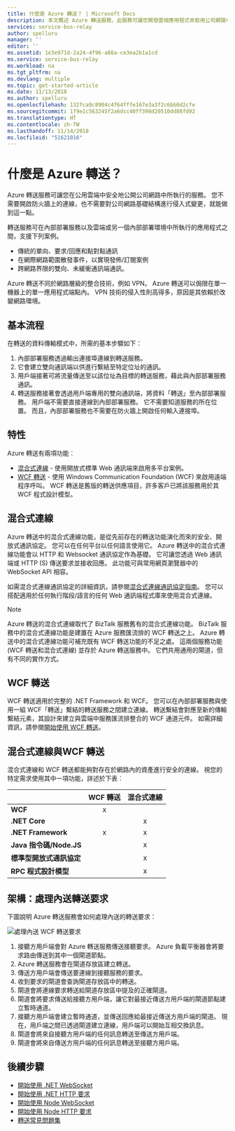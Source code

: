 ```yaml
---
title: 什麼是 Azure 轉送？ | Microsoft Docs
description: 本文概述 Azure 轉送服務，此服務可讓您開發雲端應用程式來取用公司網路中所執行的內部部署服務，而不需要開啟防火牆連線或對網路基礎結構進行侵入式變更。
services: service-bus-relay
author: spelluru
manager: ''
editor: ''
ms.assetid: 1e3e971d-2a24-4f96-a88a-ce3ea2b1a1cd
ms.service: service-bus-relay
ms.workload: na
ms.tgt_pltfrm: na
ms.devlang: multiple
ms.topic: get-started-article
ms.date: 11/13/2018
ms.author: spelluru
ms.openlocfilehash: 132fca9c8904c4f64fffe167e3a3f2c6bb0d2cfe
ms.sourcegitcommit: 1f9e1c563245f2a6dcc40ff398d20510dd88fd92
ms.translationtype: HT
ms.contentlocale: zh-TW
ms.lasthandoff: 11/14/2018
ms.locfileid: "51621016"
---
```

# <a name="what-is-azure-relay"></a>什麼是 Azure 轉送？
Azure 轉送服務可讓您在公用雲端中安全地公開公司網路中所執行的服務。 您不需要開啟防火牆上的連線，也不需要對公司網路基礎結構進行侵入式變更，就能做到這一點。 

轉送服務可在內部部署服務以及雲端或另一個內部部署環境中所執行的應用程式之間，支援下列案例。 

- 傳統的單向、要求/回應和點對點通訊 
- 在網際網路範圍散發事件，以實現發佈/訂閱案例 
- 跨網路界限的雙向、未緩衝通訊端通訊。

Azure 轉送不同於網路層級的整合技術，例如 VPN。 Azure 轉送可以侷限在單一機器上的單一應用程式端點內。 VPN 技術的侵入性則高得多，原因是其依賴於改變網路環境。 

## <a name="basic-flow"></a>基本流程
在轉送的資料傳輸模式中，所需的基本步驟如下：

1. 內部部署服務透過輸出連接埠連線到轉送服務。 
2. 它會建立雙向通訊端以供進行繫結至特定位址的通訊。 
3. 用戶端接著可將流量傳送至以該位址為目標的轉送服務，藉此與內部部署服務通訊。 
4. 轉送服務接著會透過用戶端專用的雙向通訊端，將資料「轉送」至內部部署服務。 用戶端不需要直接連線到內部部署服務。 它不需要知道服務的所在位置。 而且，內部部署服務也不需要在防火牆上開啟任何輸入連接埠。


## <a name="features"></a>特性 
Azure 轉送有兩項功能︰

- [混合式連線](#hybrid-connections) - 使用開放式標準 Web 通訊端來啟用多平台案例。
- [WCF 轉送](#wcf-relays) - 使用 Windows Communication Foundation (WCF) 來啟用遠端程序呼叫。 WCF 轉送是舊版的轉送供應項目，許多客戶已將該服務用於其 WCF 程式設計模型。

## <a name="hybrid-connections"></a>混合式連線

Azure 轉送中的混合式連線功能，是從先前存在的轉送功能演化而來的安全、開放式通訊協定。 您可以在任何平台以任何語言使用它。 Azure 轉送中的混合式連線功能會以 HTTP 和 Websocket 通訊協定作為基礎。 它可讓您透過 Web 通訊端或 HTTP (S) 傳送要求並接收回應。 此功能可與常用網頁瀏覽器中的 WebSocket API 相容。 

如需混合式連線通訊協定的詳細資訊，請參閱[混合式連線通訊協定指南](relay-hybrid-connections-protocol.md)。 您可以搭配適用於任何執行階段/語言的任何 Web 通訊端程式庫來使用混合式連線。

> [!NOTE]
> Azure 轉送的混合式連線取代了 BizTalk 服務舊有的混合式連線功能。 BizTalk 服務中的混合式連線功能是建置在 Azure 服務匯流排的 WCF 轉送之上。 Azure 轉送中的混合式連線功能可補充既有 WCF 轉送功能的不足之處。 這兩個服務功能 (WCF 轉送和混合式連線) 並存於 Azure 轉送服務中。 它們共用通用的閘道，但有不同的實作方式。

## <a name="wcf-relay"></a>WCF 轉送
WCF 轉送適用於完整的 .NET Framework 和 WCF。 您可以在內部部署服務與使用一組 WCF「轉送」繫結的轉送服務之間建立連線。 轉送繫結會對應至新的傳輸繫結元素，其設計來建立與雲端中服務匯流排整合的 WCF 通道元件。 如需詳細資訊，請參閱[開始使用 WCF 轉送](relay-wcf-dotnet-get-started.md)。

## <a name="hybrid-connections-vs-wcf-relay"></a>混合式連線與WCF 轉送
混合式連線和 WCF 轉送都能夠對存在於網路內的資產進行安全的連線。 視您的特定需求使用其中一項功能，詳述於下表︰

|  | WCF 轉送 | 混合式連線 |
| --- |:---:|:---:|
| **WCF** |x | |
| **.NET Core** | |x |
| **.NET Framework** |x |x |
| **Java 指令碼/Node.JS** | |x |
| **標準型開放式通訊協定** | |x |
| **RPC 程式設計模型** | |x |

## <a name="architecture-processing-of-incoming-relay-requests"></a>架構：處理內送轉送要求
下圖說明 Azure 轉送服務會如何處理內送的轉送要求：

![處理內送 WCF 轉送要求](./media/relay-what-is-it/ic690645.png)

1. 接聽方用戶端會對 Azure 轉送服務傳送接聽要求。 Azure 負載平衡器會將要求路由傳送到其中一個閘道節點。 
2. Azure 轉送服務會在閘道存放區建立轉送。 
3. 傳送方用戶端會傳送要連線到接聽服務的要求。 
4. 收到要求的閘道會查詢閘道存放區中的轉送。 
5. 閘道會將連線要求轉送給閘道存放區中提及的正確閘道。 
6. 閘道會將要求傳送給接聽方用戶端，讓它對最接近傳送方用戶端的閘道節點建立暫時通道。 
7. 接聽方用戶端會建立暫時通道，並傳送回應給最接近傳送方用戶端的閘道。 現在，用戶端之間已透過閘道建立連線，用戶端可以開始互相交換訊息。 
8. 閘道會將來自接聽方用戶端的任何訊息轉送至傳送方用戶端。 
9. 閘道會將來自傳送方用戶端的任何訊息轉送至接聽方用戶端。  

## <a name="next-steps"></a>後續步驟
* [開始使用 .NET WebSocket](relay-hybrid-connections-dotnet-get-started.md)
* [開始使用 .NET HTTP 要求](relay-hybrid-connections-http-requests-dotnet-get-started.md)
* [開始使用 Node WebSocket](relay-hybrid-connections-node-get-started.md)
* [開始使用 Node HTTP 要求](relay-hybrid-connections-http-requests-node-get-started.md)
* [轉送常見問題集](relay-faq.md)

